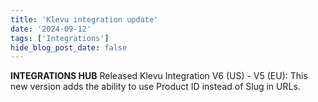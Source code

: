 ```yaml
---
title: 'Klevu integration update'
date: '2024-09-12'
tags: ['Integrations']
hide_blog_post_date: false
---
```


**INTEGRATIONS HUB** Released Klevu Integration V6 (US) - V5 (EU): This new version adds the ability to use Product ID instead of Slug in URLs.